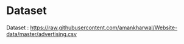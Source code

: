 # Dataset

Dataset : https://raw.githubusercontent.com/amankharwal/Website-data/master/advertising.csv
